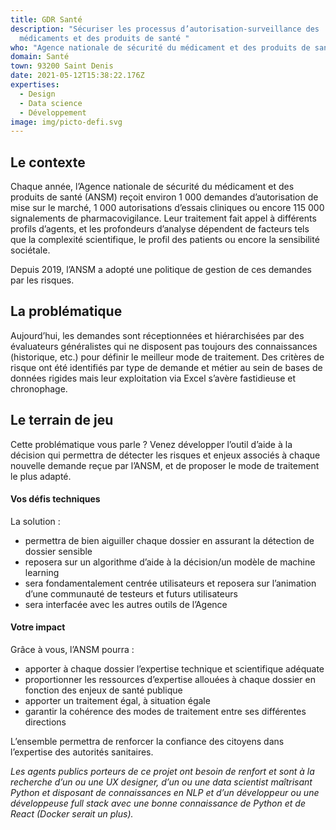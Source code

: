 ```yaml
---
title: GDR Santé
description: "Sécuriser les processus d’autorisation-surveillance des
  médicaments et des produits de santé "
who: "Agence nationale de sécurité du médicament et des produits de santé (ANSM) "
domain: Santé
town: 93200 Saint Denis
date: 2021-05-12T15:38:22.176Z
expertises:
  - Design
  - Data science
  - Développement
image: img/picto-defi.svg
---
```

## Le contexte

Chaque année, l’Agence nationale de sécurité du médicament et des produits de santé (ANSM) reçoit environ 1 000 demandes d’autorisation de mise sur le marché, 1 000 autorisations d’essais cliniques ou encore 115 000 signalements de pharmacovigilance. Leur traitement fait appel à différents profils d’agents, et les profondeurs d’analyse dépendent de facteurs tels que la complexité scientifique, le profil des patients ou encore la sensibilité sociétale. 

Depuis 2019, l’ANSM a adopté une politique de gestion de ces demandes par les risques. 

## La problématique

Aujourd’hui, les demandes sont réceptionnées et hiérarchisées par des évaluateurs généralistes qui ne disposent pas toujours des connaissances (historique, etc.) pour définir le meilleur mode de traitement. Des critères de risque ont été identifiés par type de demande et métier au sein de bases de données rigides mais leur exploitation via Excel s’avère fastidieuse et chronophage. 

## Le terrain de jeu 

Cette problématique vous parle ? Venez développer l’outil d’aide à la décision qui permettra de détecter les risques et enjeux associés à chaque nouvelle demande reçue par l’ANSM, et de proposer le mode de traitement le plus adapté. 

#### Vos défis techniques 

La solution : 
* permettra de bien aiguiller chaque dossier en assurant la détection de dossier sensible
* reposera sur un algorithme d’aide à la décision/un modèle de machine learning
* sera fondamentalement centrée utilisateurs et reposera sur l’animation d’une communauté de testeurs et futurs utilisateurs
* sera interfacée avec les autres outils de l’Agence  

#### Votre impact 

Grâce à vous, l’ANSM pourra : 
* apporter à chaque dossier l’expertise technique et scientifique adéquate
* proportionner les ressources d’expertise allouées à chaque dossier en fonction des enjeux de santé publique
* apporter un traitement égal, à situation égale
* garantir la cohérence des modes de traitement entre ses différentes directions

L’ensemble permettra de renforcer la confiance des citoyens dans l’expertise des autorités sanitaires. 

_Les agents publics porteurs de ce projet ont besoin de renfort et sont à la recherche d’un ou une UX designer, d’un ou une data scientist maîtrisant Python et disposant de connaissances en NLP et d’un développeur ou une développeuse full stack avec une bonne connaissance de Python et de React (Docker serait un plus)._
